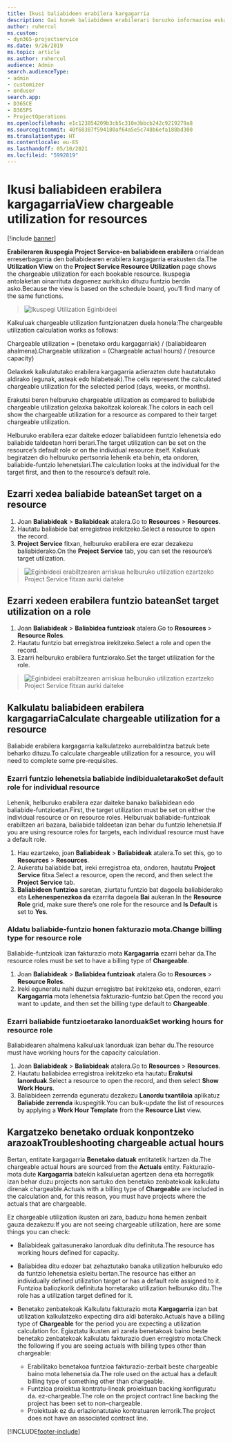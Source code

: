 ```yaml
---
title: Ikusi baliabideen erabilera kargagarria
description: Gai honek baliabideen erabilerari buruzko informazioa eskaintzen du.
author: ruhercul
ms.custom:
- dyn365-projectservice
ms.date: 9/26/2019
ms.topic: article
ms.author: ruhercul
audience: Admin
search.audienceType:
- admin
- customizer
- enduser
search.app:
- D365CE
- D365PS
- ProjectOperations
ms.openlocfilehash: e1c123854209b3cb5c310e3bbcb242c9219279a8
ms.sourcegitcommit: 40f68387f594180af64a5e5c748b6efa188bd300
ms.translationtype: HT
ms.contentlocale: eu-ES
ms.lasthandoff: 05/10/2021
ms.locfileid: "5992819"
---
```

# <a name="view-chargeable-utilization-for-resources"></a><span data-ttu-id="a62d5-103">Ikusi baliabideen erabilera kargagarria</span><span class="sxs-lookup"><span data-stu-id="a62d5-103">View chargeable utilization for resources</span></span>

[!include [banner](../includes/psa-now-project-operations.md)]
 
<span data-ttu-id="a62d5-104">**Erabileraren ikuspegia** **Project Service-en baliabideen erabilera** orrialdean erreserbagarria den baliabidearen erabilera kargagarria erakusten da.</span><span class="sxs-lookup"><span data-stu-id="a62d5-104">The **Utilization View** on the **Project Service Resource Utilization** page shows the chargeable utilization for each bookable resource.</span></span> <span data-ttu-id="a62d5-105">Ikuspegia antolaketan oinarrituta dagoenez aurkituko dituzu funtzio berdin asko.</span><span class="sxs-lookup"><span data-stu-id="a62d5-105">Because the view is based on the schedule board, you’ll find many of the same functions.</span></span>

> ![Ikuspegi Utilization Eginbideei](media/FAQ-utilization-1.png)
 

<span data-ttu-id="a62d5-107">Kalkuluak chargeable utilization funtzionatzen duela honela:</span><span class="sxs-lookup"><span data-stu-id="a62d5-107">The chargeable utilization calculation works as follows:</span></span>

   <span data-ttu-id="a62d5-108">Chargeable utilization = (benetako ordu kargagarriak) / (baliabidearen ahalmena).</span><span class="sxs-lookup"><span data-stu-id="a62d5-108">Chargeable utilization = (Chargeable actual hours) / (resource capacity)</span></span>

<span data-ttu-id="a62d5-109">Gelaxkek kalkulatutako erabilera kargagarria adierazten dute hautatutako aldirako (egunak, asteak edo hilabeteak).</span><span class="sxs-lookup"><span data-stu-id="a62d5-109">The cells represent the calculated chargeable utilization for the selected period (days, weeks, or months).</span></span>

<span data-ttu-id="a62d5-110">Erakutsi beren helburuko chargeable utilization as compared to baliabide chargeable utilization gelaxka bakoitzak koloreak.</span><span class="sxs-lookup"><span data-stu-id="a62d5-110">The colors in each cell show the chargeable utilization for a resource as compared to their target chargeable utilization.</span></span> 

<span data-ttu-id="a62d5-111">Helburuko erabilera ezar daiteke edozer baliabideen funtzio lehenetsia edo baliabide taldeetan horri berari.</span><span class="sxs-lookup"><span data-stu-id="a62d5-111">The target utilization can be set on the resource’s default role or on the individual resource itself.</span></span> <span data-ttu-id="a62d5-112">Kalkuluak begiratzen dio helburuko pertsonria lehenik eta behin, eta ondoren, baliabide-funtzio lehenetsiari.</span><span class="sxs-lookup"><span data-stu-id="a62d5-112">The calculation looks at the individual for the target first, and then to the resource’s default role.</span></span>

## <a name="set-target-on-a-resource"></a><span data-ttu-id="a62d5-113">Ezarri xedea baliabide batean</span><span class="sxs-lookup"><span data-stu-id="a62d5-113">Set target on a resource</span></span>

1. <span data-ttu-id="a62d5-114">Joan **Baliabideak** \> **Baliabideak** atalera.</span><span class="sxs-lookup"><span data-stu-id="a62d5-114">Go to **Resources** \> **Resources**.</span></span> 
2. <span data-ttu-id="a62d5-115">Hautatu baliabide bat erregistroa irekitzeko.</span><span class="sxs-lookup"><span data-stu-id="a62d5-115">Select a resource to open the record.</span></span> 
3. <span data-ttu-id="a62d5-116">**Project Service** fitxan, helburuko erabilera ere ezar dezakezu baliabiderako.</span><span class="sxs-lookup"><span data-stu-id="a62d5-116">On the **Project Service** tab, you can set the resource’s target utilization.</span></span>

> ![Eginbideei erabiltzearen arriskua helburuko utilization ezartzeko Project Service fitxan aurki daiteke](media/FAQ-utilization-2.png)
 
## <a name="set-target-utilization-on-a-role"></a><span data-ttu-id="a62d5-118">Ezarri xedeen erabilera funtzio batean</span><span class="sxs-lookup"><span data-stu-id="a62d5-118">Set target utilization on a role</span></span>

1. <span data-ttu-id="a62d5-119">Joan **Baliabideak** \> **Baliabidea funtzioak** atalera.</span><span class="sxs-lookup"><span data-stu-id="a62d5-119">Go to **Resources** \> **Resource Roles**.</span></span> 
2. <span data-ttu-id="a62d5-120">Hautatu funtzio bat erregistroa irekitzeko.</span><span class="sxs-lookup"><span data-stu-id="a62d5-120">Select a role and open the record.</span></span> 
3. <span data-ttu-id="a62d5-121">Ezarri helburuko erabilera funtziorako.</span><span class="sxs-lookup"><span data-stu-id="a62d5-121">Set the target utilization for the role.</span></span>

> ![Eginbideei erabiltzearen arriskua helburuko utilization ezartzeko Project Service fitxan aurki daiteke](media/FAQ-utilization-3.png)
 
## <a name="calculate-chargeable-utilization-for-a-resource"></a><span data-ttu-id="a62d5-123">Kalkulatu baliabideen erabilera kargagarria</span><span class="sxs-lookup"><span data-stu-id="a62d5-123">Calculate chargeable utilization for a resource</span></span>

<span data-ttu-id="a62d5-124">Baliabide erabilera kargagarria kalkulatzeko aurrebaldintza batzuk bete beharko dituzu.</span><span class="sxs-lookup"><span data-stu-id="a62d5-124">To calculate chargeable utilization for a resource, you will need to complete some pre-requisites.</span></span> 

### <a name="set-default-role-for-individual-resource"></a><span data-ttu-id="a62d5-125">Ezarri funtzio lehenetsia baliabide indibidualetarako</span><span class="sxs-lookup"><span data-stu-id="a62d5-125">Set default role for individual resource</span></span>

<span data-ttu-id="a62d5-126">Lehenik, helburuko erabilera ezar daiteke banako baliabidean edo baliabide-funtzioetan.</span><span class="sxs-lookup"><span data-stu-id="a62d5-126">First, the target utilization must be set on either the individual resource or on resource roles.</span></span> <span data-ttu-id="a62d5-127">Helburuak baliabide-funtzioak erabiltzen ari bazara, baliabide taldeetan izan behar du funtzio lehenetsia.</span><span class="sxs-lookup"><span data-stu-id="a62d5-127">If you are using resource roles for targets, each individual resource must have a default role.</span></span> 

1. <span data-ttu-id="a62d5-128">Hau ezartzeko, joan **Baliabideak** \> **Baliabideak** atalera.</span><span class="sxs-lookup"><span data-stu-id="a62d5-128">To set this, go to **Resources** \> **Resources**.</span></span> 
2. <span data-ttu-id="a62d5-129">Aukeratu baliabide bat, ireki erregistroa eta, ondoren, hautatu **Project Service** fitxa.</span><span class="sxs-lookup"><span data-stu-id="a62d5-129">Select a resource, open the record, and then select the **Project Service** tab.</span></span> 
3. <span data-ttu-id="a62d5-130">**Baliabideen funtzioa** saretan, ziurtatu funtzio bat dagoela baliabiderako eta **Lehenespenezkoa da** ezarrita dagoela **Bai** aukeran.</span><span class="sxs-lookup"><span data-stu-id="a62d5-130">In the **Resource Role** grid, make sure there’s one role for the resource and **Is Default** is set to **Yes**.</span></span>
 
### <a name="change-billing-type-for-resource-role"></a><span data-ttu-id="a62d5-131">Aldatu baliabide-funtzio honen fakturazio mota.</span><span class="sxs-lookup"><span data-stu-id="a62d5-131">Change billing type for resource role</span></span>

<span data-ttu-id="a62d5-132">Baliabide-funtzioak izan fakturazio mota **Kargagarria** ezarri behar da.</span><span class="sxs-lookup"><span data-stu-id="a62d5-132">The resource roles must be set to have a billing type of **Chargeable**.</span></span> 

1. <span data-ttu-id="a62d5-133">Joan **Baliabideak** \> **Baliabidea funtzioak** atalera.</span><span class="sxs-lookup"><span data-stu-id="a62d5-133">Go to **Resources** \> **Resource Roles**.</span></span> 
2. <span data-ttu-id="a62d5-134">Ireki eguneratu nahi duzun erregistro bat irekitzeko eta, ondoren, ezarri **Kargagarria** mota lehenetsia fakturazio-funtzio bat.</span><span class="sxs-lookup"><span data-stu-id="a62d5-134">Open the record you want to update, and then set the billing type default to **Chargeable**.</span></span>

### <a name="set-working-hours-for-resource-role"></a><span data-ttu-id="a62d5-135">Ezarri baliabide funtzioetarako lanorduak</span><span class="sxs-lookup"><span data-stu-id="a62d5-135">Set working hours for resource role</span></span>
 
<span data-ttu-id="a62d5-136">Baliabidearen ahalmena kalkuluak lanorduak izan behar du.</span><span class="sxs-lookup"><span data-stu-id="a62d5-136">The resource must have working hours for the capacity calculation.</span></span> 

1. <span data-ttu-id="a62d5-137">Joan **Baliabideak** \> **Baliabideak** atalera.</span><span class="sxs-lookup"><span data-stu-id="a62d5-137">Go to **Resources** \> **Resources**.</span></span> 
2. <span data-ttu-id="a62d5-138">Hautatu baliabidea erregistroa irekitzeko eta hautatu **Erakutsi lanorduak**.</span><span class="sxs-lookup"><span data-stu-id="a62d5-138">Select a resource to open the record, and then select **Show Work Hours**.</span></span> 
3. <span data-ttu-id="a62d5-139">Baliabideen zerrenda eguneratu dezakezu **Lanordu txantiloia** aplikatuz **Baliabide zerrenda** ikuspegitik.</span><span class="sxs-lookup"><span data-stu-id="a62d5-139">You can bulk-update the list of resources by applying a **Work Hour Template** from the **Resource List** view.</span></span>

## <a name="troubleshooting-chargeable-actual-hours"></a><span data-ttu-id="a62d5-140">Kargatzeko benetako orduak konpontzeko arazoak</span><span class="sxs-lookup"><span data-stu-id="a62d5-140">Troubleshooting chargeable actual hours</span></span>

<span data-ttu-id="a62d5-141">Bertan, entitate kargagarria **Benetako datuak** entitatetik hartzen da.</span><span class="sxs-lookup"><span data-stu-id="a62d5-141">The chargeable actual hours are sourced from the **Actuals** entity.</span></span> <span data-ttu-id="a62d5-142">Fakturazio-mota dute **Kargagarria** batekin kalkuluetan agertzen dena eta horregatik izan behar duzu projects non sartuko den benetako zenbatekoak kalkulatu direnak chargeable.</span><span class="sxs-lookup"><span data-stu-id="a62d5-142">Actuals with a billing type of **Chargeable** are included in the calculation and, for this reason, you must have projects where the actuals that are chargeable.</span></span>

<span data-ttu-id="a62d5-143">Ez chargeable utilization ikusten ari zara, baduzu hona hemen zenbait gauza dezakezu:</span><span class="sxs-lookup"><span data-stu-id="a62d5-143">If you are not seeing chargeable utilization, here are some things you can check:</span></span>

- <span data-ttu-id="a62d5-144">Baliabideak gaitasunerako lanorduak ditu definituta.</span><span class="sxs-lookup"><span data-stu-id="a62d5-144">The resource has working hours defined for capacity.</span></span>
- <span data-ttu-id="a62d5-145">Baliabidea ditu edozer bat zehaztutako banaka utilization helburuko edo da funtzio lehenetsia esleitu bertan.</span><span class="sxs-lookup"><span data-stu-id="a62d5-145">The resource has either an individually defined utilization target or has a default role assigned to it.</span></span> <span data-ttu-id="a62d5-146">Funtzioa baliozkorik definituta horretarako utilization helburuko ditu.</span><span class="sxs-lookup"><span data-stu-id="a62d5-146">The role has a utilization target defined for it.</span></span>
- <span data-ttu-id="a62d5-147">Benetako zenbatekoak Kalkulatu fakturazio mota **Kargagarria** izan bat utilization kalkulatzeko expecting dira aldi baterako.</span><span class="sxs-lookup"><span data-stu-id="a62d5-147">Actuals have a billing type of **Chargeable** for the period you are expecting a utilization calculation for.</span></span> <span data-ttu-id="a62d5-148">Egiaztatu ikusten ari zarela benetakoak baino beste benetako zenbatekoak kalkulatu fakturazio duen erregistro mota:</span><span class="sxs-lookup"><span data-stu-id="a62d5-148">Check the following if you are seeing actuals with billing types other than chargeable:</span></span>

  - <span data-ttu-id="a62d5-149">Erabilitako benetakoa funtzioa fakturazio-zerbait beste chargeable baino mota lehenetsia da.</span><span class="sxs-lookup"><span data-stu-id="a62d5-149">The role used on the actual has a default billing type of something other than chargeable.</span></span>
  - <span data-ttu-id="a62d5-150">Funtzioa proiektua kontratu-lineak proiektuan backing konfiguratu da. ez-chargeable.</span><span class="sxs-lookup"><span data-stu-id="a62d5-150">The role on the project contract line backing the project has been set to non-chargeable.</span></span>
  - <span data-ttu-id="a62d5-151">Proiektuak ez du erlazionatutako kontratuaren lerrorik.</span><span class="sxs-lookup"><span data-stu-id="a62d5-151">The project does not have an associated contract line.</span></span>



[!INCLUDE[footer-include](../includes/footer-banner.md)]